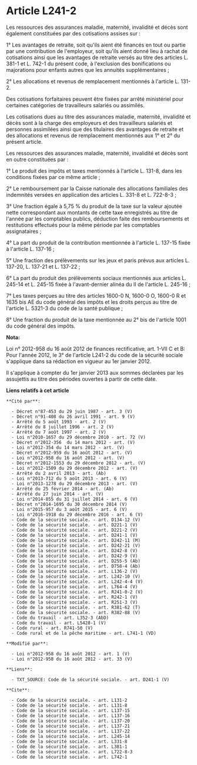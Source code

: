 # Article L241-2

Les ressources des assurances maladie, maternité, invalidité et décès sont également constituées par des cotisations assises
sur : 

1° Les avantages de retraite, soit qu'ils aient été financés en tout ou partie par une contribution de l'employeur, soit
qu'ils aient donné lieu à rachat de cotisations ainsi que les avantages de retraite versés au titre des articles L. 381-1 et
L. 742-1 du présent code, à l'exclusion des bonifications ou majorations pour enfants autres que les annuités
supplémentaires ; 

2° Les allocations et revenus de remplacement mentionnés à l'article L. 131-2. 

Des cotisations forfaitaires peuvent être fixées par arrêté ministériel pour certaines catégories de travailleurs salariés ou
assimilés. 

Les cotisations dues au titre des assurances maladie, maternité, invalidité et décès sont à la charge des employeurs et des
travailleurs salariés et personnes assimilées ainsi que des titulaires des avantages de retraite et des allocations et
revenus de remplacement mentionnés aux 1° et 2° du présent article. 

Les ressources des assurances maladie, maternité, invalidité et décès sont en outre constituées par : 

1° Le produit des impôts et taxes mentionnés à l'article L. 131-8, dans les conditions fixées par ce même article ; 

2° Le remboursement par la Caisse nationale des allocations familiales des indemnités versées en application des articles L.
331-8 et L. 722-8-3 ; 

3° Une fraction égale à 5,75 % du produit de la taxe sur la valeur ajoutée nette correspondant aux montants de cette taxe
enregistrés au titre de l'année par les comptables publics, déduction faite des remboursements et restitutions effectués pour
la même période par les comptables assignataires ; 

4° La part du produit de la contribution mentionnée à l'article L. 137-15 fixée à l'article L. 137-16 ; 

5° Une fraction des prélèvements sur les jeux et paris prévus aux articles L. 137-20, L. 137-21 et L. 137-22 ; 

6° La part du produit des prélèvements sociaux mentionnés aux articles L. 245-14 et L. 245-15 fixée à l'avant-dernier alinéa
du II de l'article L. 245-16 ; 

7° Les taxes perçues au titre des articles 1600-0 N, 1600-0 O, 1600-0 R et 1635 bis AE du code général des impôts et les
droits perçus au titre de l'article L. 5321-3 du code de la santé publique ; 

8° Une fraction du produit de la taxe mentionnée au 2° bis de l'article 1001 du code général des impôts.

**Nota:**

Loi n° 2012-958 du 16 août 2012 de finances rectificative, art. 1-VII C et B: Pour l'année 2012, le 3° de l'article L241-2 du
code de la sécurité sociale s'applique dans sa rédaction en vigueur au 1er janvier 2012.

Il s'applique à compter du 1er janvier 2013 aux sommes déclarées par les assujettis au titre des périodes ouvertes à partir
de cette date.

**Liens relatifs à cet article**

	**Cité par**:

	  - Décret n°87-453 du 29 juin 1987 - art. 3 (V)
	  - Décret n°91-408 du 26 avril 1991 - art. 9 (V)
	  - Arrêté du 5 août 1993 - art. 2 (V)
	  - Arrêté du 8 juillet 1996 - art. 2 (V)
	  - Arrêté du 7 août 1997 - art. 2 (V)
	  - Loi n°2010-1657 du 29 décembre 2010 - art. 72 (V)
	  - Décret n°2012-356  du 14 mars 2012 - art. (V)
	  - Loi n°2012-354 du 14 mars 2012 - art. (V)
	  - Décret n°2012-959 du 16 août 2012 - art. (V)
	  - Loi n°2012-958 du 16 août 2012 - art. (V)
	  - Décret n°2012-1553 du 29 décembre 2012 - art. (V)
	  - Loi n°2012-1509 du 29 décembre 2012 - art. (V)
	  - Arrêté du 2 avril 2013 - art. (Ab)
	  - Loi n°2013-712 du 5 août 2013 - art. 6 (V)
	  - Loi n°2013-1278 du 29 décembre 2013 - art. (V)
	  - Arrêté du 25 février 2014 - art. (Ab)
	  - Arrêté du 27 juin 2014 - art. (V)
	  - Loi n°2014-855 du 31 juillet 2014 - art. 6 (V)
	  - Décret n°2014-1695 du 30 décembre 2014 (V)
	  - Loi n°2015-957 du 3 août 2015 - art. 6 (V)
	  - Loi n°2016-1918 du 29 décembre 2016 - art. 6 (V)
	  - Code de la sécurité sociale. - art. D134-12 (V)
	  - Code de la sécurité sociale. - art. D221-1 (V)
	  - Code de la sécurité sociale. - art. D221-2 (V)
	  - Code de la sécurité sociale. - art. D241-1 (V)
	  - Code de la sécurité sociale. - art. D242-11 (M)
	  - Code de la sécurité sociale. - art. D242-21 (V)
	  - Code de la sécurité sociale. - art. D242-8 (V)
	  - Code de la sécurité sociale. - art. D242-9 (V)
	  - Code de la sécurité sociale. - art. D255-5 (Ab)
	  - Code de la sécurité sociale. - art. D758-4 (Ab)
	  - Code de la sécurité sociale. - art. L136-2 (V)
	  - Code de la sécurité sociale. - art. L242-10 (V)
	  - Code de la sécurité sociale. - art. L242-4-4 (V)
	  - Code de la sécurité sociale. - art. L764-4 (V)
	  - Code de la sécurité sociale. - art. R241-0-2 (V)
	  - Code de la sécurité sociale. - art. R242-1 (V)
	  - Code de la sécurité sociale. - art. R251-3 (V)
	  - Code de la sécurité sociale. - art. R381-62 (T)
	  - Code de la sécurité sociale. - art. R382-88 (V)
	  - Code du travail - art. L352-3 (AbD)
	  - Code du travail - art. L5428-1 (V)
	  - Code rural - art. R741-50 (V)
	  - Code rural et de la pêche maritime - art. L741-1 (VD)

	**Modifié par**:

	  - Loi n°2012-958 du 16 août 2012 - art. 1 (V)
	  - Loi n°2012-958 du 16 août 2012 - art. 33 (V)

	**Liens**:

	  - TXT_SOURCE: Code de la sécurité sociale. - art. D241-1 (V)

	**Cite**:

	  - Code de la sécurité sociale. - art. L131-2
	  - Code de la sécurité sociale. - art. L131-8
	  - Code de la sécurité sociale. - art. L137-15
	  - Code de la sécurité sociale. - art. L137-16
	  - Code de la sécurité sociale. - art. L137-20
	  - Code de la sécurité sociale. - art. L137-21
	  - Code de la sécurité sociale. - art. L137-22
	  - Code de la sécurité sociale. - art. L245-14
	  - Code de la sécurité sociale. - art. L331-8
	  - Code de la sécurité sociale. - art. L381-1
	  - Code de la sécurité sociale. - art. L722-8-3
	  - Code de la sécurité sociale. - art. L742-1
